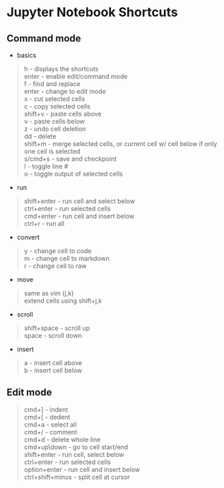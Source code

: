 # Jupyter Notebook Shortcuts  

## Command mode  
* basics  
> h - displays the shortcuts  
> enter - enable edit/command mode  
> f - find and replace  
> enter - change to edit mode  
> x - cut selected cells  
> c - copy selected cells  
> shift+v - paste cells above  
> v - paste cells below  
> z - undo cell deletion  
> dd - delete  
> shift+m - merge selected cells, or current cell w/ cell below if only one cell is selected  
> s/cmd+s - save and checkpoint  
> l - toggle line #  
> o - toggle output of selected cells  
* run  
> shift+enter - run cell and select below  
> ctrl+enter - run selected cells  
> cmd+enter - run cell and insert below  
> ctrl+r - run all
* convert  
> y - change cell to code  
> m - change cell to markdown  
> r - change cell to raw  
* move  
> same as vim (j,k)  
> extend cells using shift+j,k  
* scroll  
> shift+space - scroll up  
> space - scroll down  
* insert  
> a - insert cell above  
> b - insert cell below  

## Edit mode  
> cmd+] - indent  
> cmd+[ - dedent  
> cmd+a - select all  
> cmd+/ - comment  
> cmd+d - delete whole line  
> cmd+up\down - go to cell start/end  
> shift+enter - run cell, select below  
> ctrl+enter - run selected cells  
> option+enter - run cell and insert below  
> ctrl+shift+minus - split cell at cursor  
